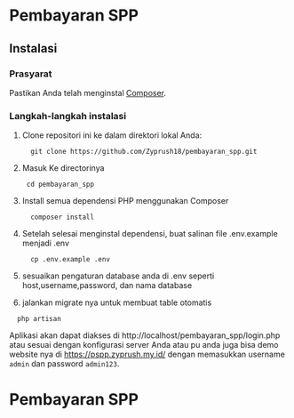 ﻿# Pembayaran SPP

## Instalasi

### Prasyarat

Pastikan Anda telah menginstal [Composer](https://getcomposer.org/).

### Langkah-langkah instalasi

1. Clone repositori ini ke dalam direktori lokal Anda:
   ```
     git clone https://github.com/Zyprush18/pembayaran_spp.git
   ```
2. Masuk Ke directorinya
   ```
    cd pembayaran_spp
   ```

3. Install semua dependensi PHP menggunakan Composer
    ```
      composer install
    ```
    
4. Setelah selesai menginstal dependensi, buat salinan file .env.example menjadi .env
   ```
     cp .env.example .env
   ```
5.  sesuaikan pengaturan database anda di .env seperti host,username,password, dan nama database
6.  jalankan migrate nya untuk membuat table otomatis
   ```
     php artisan
   ```



Aplikasi akan dapat diakses di http://localhost/pembayaran_spp/login.php atau sesuai dengan konfigurasi server Anda atau pu anda juga bisa demo website nya di https://pspp.zyprush.my.id/ dengan memasukkan username `admin` dan password `admin123`.
# Pembayaran SPP
